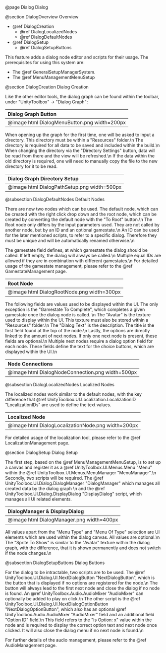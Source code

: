 @page Dialog Dialog

@section DialogOverview Overview

- @ref DialogCreation
	- @ref DialogLocalizedNodes
	- @ref DialogDefaultNodes
- @ref DialogSetup
	- @ref DialogSetupButtons
	
This feature adds a dialog node editor and scripts for their usage. 
The prerequisites for using this system are:

- The @ref GeneralSetupManagerSystem.
- The @ref MenuManagementMenuSetup

@section DialogCreation Dialog Creation

Like the other editor tools, the dialog graph can be found within the toolbar, under "UnityToolbox" -> "Dialog Graph":

| Dialog Graph Button |
| :---- |
| @image html DialogMenuButton.png width=200px |

When opening up the graph for the first time, one will be asked to input a directory. This directory must be within a "Resources" folder.\n
The directory is required for all data to be saved and included within the build.\n
When changing the directory via the "Directory Settings" button, data will be read from there and the view will be refreshed.\n
If the data within the old directory is required, one will need to manually copy the file to the new directory for it to be read.

| Dialog Graph Directory Setup |
| :---- |
| @image html DialogPathSetup.png width=500px |

@subsection DialogDefaultNodes Default Nodes

There are now two nodes which can be used. The default node, which can be created with the right click drop down and the root node, which can be created by converting the default node with the "To Root" button.\n
The Root node only differs by the input parameters used. They are not called by another node, but by an ID and an optional gamestate.\n
An ID can be used for the later mentioned scripts, to refer to a specific dialog. Therefore they must be unique and will be automatically renamed otherwise.\n


The gamestate field defines, at which gamestate the dialog should be called. If left empty, the dialog will always be called.\n
Multiple equal IDs are allowed if they are in combination with different gamestates.\n
For detailed usage of the gamestate management, please refer to the @ref GamestateManagement page.

| Root Node |
| :---- |
| @image html DialogRootNode.png width=300px |

The following fields are values used to be displayed within the UI. The only exception is the "Gamestate To Complete", which completes a given gamestate once the dialog node is called. \n
The "Avatar" is the texture used to display within the UI. This texture must also be stored within a "Resources" folder.\n
The "Dialog Text" is the description. The title is the first field found at the top of the node.\n
Lastly, the options are directly linked to the amount of next nodes. If only one next node is present, these fields are optional.\n
Multiple next nodes require a dialog option field for each node. These fields define the text for the choice buttons, which are displayed within the UI.\n

| Node Connections |
| :---- |
| @image html DialogNodeConnection.png width=500px |

@subsection DialogLocalizedNodes Localized Nodes

The localized nodes work similar to the default nodes, with the key difference that @ref UnityToolbox.UI.Localization.LocalizationID "LocalizationIDs" are used to define the text values.

| Localized Node |
| :---- |
| @image html DialogLocalizationNode.png width=200px |

For detailed usage of the localization tool, please refer to the @ref LocalizationManagement page.

@section DialogSetup Dialog Setup

The first step, based on the @ref MenuManagementMenuSetup, is to set up a canvas and register it as a @ref UnityToolbox.UI.Menus.Menu "Menu" within the @ref UnityToolbox.UI.Menus.MenuManager "MenuManager".\n
Secondly, two scripts will be required. The @ref UnityToolbox.UI.Dialog.DialogManager "DialogManager" which manages all created data by the dialog graph \n
and the @ref UnityToolbox.UI.Dialog.DisplayDialog "DisplayDialog" script, which manages all UI related elements.

| DialogManager & DisplayDialog |
| :---- |
| @image html DialogManager.png width=400px |

All values apart from the "Menu Type" and "Menu Of Type" selection are UI elements which are used within the dialog canvas. All values are optional.\n
The "Sprite To Show" is similar to the "Avatar" texture within the dialog graph, with the difference, that it is shown permanently and does not switch if the node changes.\n

@subsection DialogSetupButtons Dialog Buttons

For the dialog to be intractable, two scripts are to be used. The @ref UnityToolbox.UI.Dialog.UI.NextDialogButton "NextDialogButton", which is the button that is displayed if no options are registered for the node.\n
The button will always lead to the first next node and close the dialog if no node is found. An @ref UnityToolbox.Audio.AudioMixer "AudioMixer" can optionally be added to play on click.\n
The other script is the @ref UnityToolbox.UI.Dialog.UI.NextDialogOptionButton "NextDialogOptionButton", which also has an optional @ref UnityToolbox.Audio.AudioMixer "AudioMixer" field and an additional field "Option ID" field.\n
This field refers to the "Is Option: x" value within the node and is required to display the correct option text and next node once clicked. It will also close the dialog menu if no next node is found.\n


For further details of the audio management, please refer to the @ref AudioManagement page.